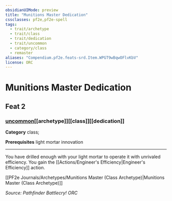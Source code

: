 ```yaml
---
obsidianUIMode: preview
title: "Munitions Master Dedication"
cssclasses: pf2e,pf2e-spell
tags:
  - trait/archetype
  - trait/class
  - trait/dedication
  - trait/uncommon
  - category/class
  - remaster
aliases: "Compendium.pf2e.feats-srd.Item.WPGT9wBqwOFlvKbV"
license: ORC
---
```

# Munitions Master Dedication
## Feat 2
### [uncommon](uncommon "Uncommon Rarity Trait")[[archetype]][[class]][[dedication]]

**Category** class; 



**Prerequisites** light mortar innovation
* * *
You have drilled enough with your light mortar to operate it with unrivaled efficiency. You gain the [[Actions/Engineer's Efficiency|Engineer's Efficiency]] action.

[[PF2e Journals/Archetypes/Munitions Master (Class Archetype)|Munitions Master (Class Archetype)]]

*Source: Pathfinder Battlecry!*
*ORC*